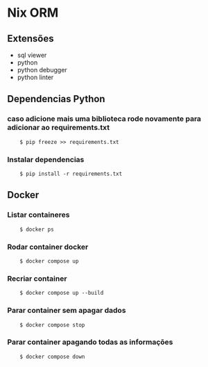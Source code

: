 # Nix ORM

## Extensões

- sql viewer
- python
- python debugger
- python linter

## Dependencias Python

### caso adicione mais uma biblioteca rode novamente para adicionar ao requirements.txt

```shell
    $ pip freeze >> requirements.txt
```

### Instalar dependencias

```shell
    $ pip install -r requirements.txt
```

## Docker

### Listar containeres

```shell
    $ docker ps
```

### Rodar container docker

```shell
    $ docker compose up
```

### Recriar container

```shell
    $ docker compose up --build
```

### Parar container sem apagar dados

```shell
    $ docker compose stop
```

### Parar container apagando todas as informações

```shell
    $ docker compose down
```
